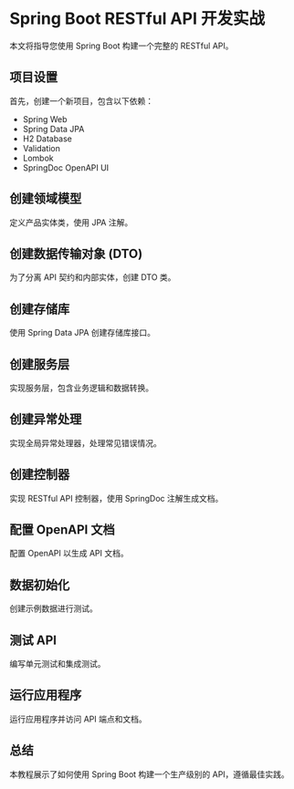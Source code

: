 # Spring Boot RESTful API 开发实战

本文将指导您使用 Spring Boot 构建一个完整的 RESTful API。

## 项目设置

首先，创建一个新项目，包含以下依赖：

- Spring Web
- Spring Data JPA
- H2 Database
- Validation
- Lombok
- SpringDoc OpenAPI UI

## 创建领域模型

定义产品实体类，使用 JPA 注解。

## 创建数据传输对象 (DTO)

为了分离 API 契约和内部实体，创建 DTO 类。

## 创建存储库

使用 Spring Data JPA 创建存储库接口。

## 创建服务层

实现服务层，包含业务逻辑和数据转换。

## 创建异常处理

实现全局异常处理器，处理常见错误情况。

## 创建控制器

实现 RESTful API 控制器，使用 SpringDoc 注解生成文档。

## 配置 OpenAPI 文档

配置 OpenAPI 以生成 API 文档。

## 数据初始化

创建示例数据进行测试。

## 测试 API

编写单元测试和集成测试。

## 运行应用程序

运行应用程序并访问 API 端点和文档。

## 总结

本教程展示了如何使用 Spring Boot 构建一个生产级别的 API，遵循最佳实践。 